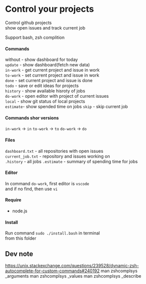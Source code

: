 # Control your projects

Control github projects  
show open issues and track current job

Support bash, zsh complition

#### Commands

without - show dashboard for today  
`update` - show dashboard(fetch new data)  
`in-work` - get current project and issue in work  
`to-work` - set current project and issue in work  
`done` - set current project and issue is done  
`todo` - save or edit ideas for projects  
`history` - show available hisroty of jobs  
`do-work` - open editor with project of current issues  
`local` - show git status of local projects  
`estimate`- show spended time on jobs
`skip` - skip current job

#### Commands shor versions

`in-work` -> `in`
`to-work` -> `to`
`do-work` -> `do`

#### Files

`dashboard.txt` - all repositories with open issues  
`current_job.txt` - repository and issues working on  
`.history` - all jobs
`.estimate` - summary of spending time for jobs

#### Editor

In command `do-work`, first editor is `vscode`  
and if no find, then use `vi`

#### Require

- node.js

#### Install

Run command `sudo ./install.bash` in terminal  
from this folder

## Dev note

https://unix.stackexchange.com/questions/239528/dynamic-zsh-autocomplete-for-custom-commands#240192
man zshcomplsys \_arguments
man zshcomplsys \_values
man zshcomplsys \_describe
